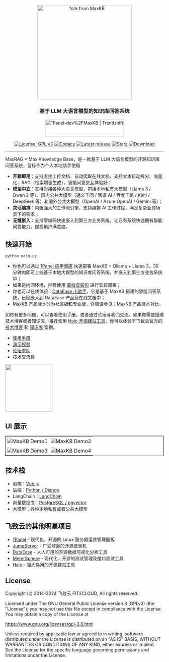 <p align="center"><img src= "https://github.com/1Panel-dev/maxkb/assets/52996290/c0694996-0eed-40d8-b369-322bf2a380bf" alt="fork from MaxKB" width="300" /></p>
<h3 align="center">基于 LLM 大语言模型的知识库问答系统</h3>
<p align="center"><a href="https://trendshift.io/repositories/9113" target="_blank"><img src="https://trendshift.io/api/badge/repositories/9113" alt="1Panel-dev%2FMaxKB | Trendshift" style="width: 250px; height: 55px;" width="250" height="55"/></a></p>
<p align="center">
  <a href="https://www.gnu.org/licenses/gpl-3.0.html#license-text"><img src="https://img.shields.io/github/license/1Panel-dev/maxkb?color=%231890FF" alt="License: GPL v3"></a>
  <a href="https://app.codacy.com/gh/1Panel-dev/maxkb?utm_source=github.com&utm_medium=referral&utm_content=1Panel-dev/maxkb&utm_campaign=Badge_Grade_Dashboard"><img src="https://app.codacy.com/project/badge/Grade/da67574fd82b473992781d1386b937ef" alt="Codacy"></a>
  <a href="https://github.com/1Panel-dev/maxkb/releases/latest"><img src="https://img.shields.io/github/v/release/1Panel-dev/maxkb" alt="Latest release"></a>
  <a href="https://github.com/1Panel-dev/maxkb"><img src="https://img.shields.io/github/stars/1Panel-dev/maxkb?color=%231890FF&style=flat-square" alt="Stars"></a>    
  <a href="https://hub.docker.com/r/1panel/maxkb"><img src="https://img.shields.io/docker/pulls/1panel/maxkb?label=downloads" alt="Download"></a>  
</p>
<hr/>

MaxRAG = Max Knowledge Base，是一款基于 LLM 大语言模型的开源知识库问答系统，目标作为个人本地助手使用

- **开箱即用**：支持直接上传文档、自动爬取在线文档，支持文本自动拆分、向量化、RAG（检索增强生成），智能问答交互体验好；
- **模型中立**：支持对接各种大语言模型，包括本地私有大模型（Llama 3 / Qwen 2 等）、国内公共大模型（通义千问 / 智谱 AI / 百度千帆 / Kimi / DeepSeek 等）和国外公共大模型（OpenAI / Azure OpenAI / Gemini 等）；
- **灵活编排**：内置强大的工作流引擎，支持编排 AI 工作过程，满足复杂业务场景下的需求；
- **无缝嵌入**：支持零编码快速嵌入到第三方业务系统，让已有系统快速拥有智能问答能力，提高用户满意度。

## 快速开始

```
python main.py
```

- 你也可以通过 [1Panel 应用商店](https://apps.fit2cloud.com/1panel) 快速部署 MaxKB + Ollama + Llama 3，30 分钟内即可上线基于本地大模型的知识库问答系统，并嵌入到第三方业务系统中；
- 如果是内网环境，推荐使用 [离线安装包](https://community.fit2cloud.com/#/products/maxkb/downloads) 进行安装部署；
- 你也可以在线体验：[DataEase 小助手](https://dataease.io/docs/v2/)，它是基于 MaxKB 搭建的智能问答系统，已经嵌入到 DataEase 产品及在线文档中；
- MaxKB 产品版本分为社区版和专业版，详情请参见：[MaxKB 产品版本对比](https://maxkb.cn/pricing.html)。

如你有更多问题，可以查看使用手册，或者通过论坛与我们交流。如果你需要搭建技术博客或者知识库，推荐使用 [Halo 开源建站工具](https://github.com/halo-dev/halo/)，你可以体验下飞致云官方的 [技术博客](https://blog.fit2cloud.com/) 和 [知识库](https://kb.fit2cloud.com) 案例。

- [使用手册](https://maxkb.cn/docs/)
- [演示视频](https://www.bilibili.com/video/BV1BE421M7YM/)
- [论坛求助](https://bbs.fit2cloud.com/c/mk/11)
- 技术交流群

<image height="150px" width="150px" src="https://github.com/1Panel-dev/MaxKB/assets/52996290/a083d214-02be-4178-a1db-4f428124153a"/>

## UI 展示

<table style="border-collapse: collapse; border: 1px solid black;">
  <tr>
    <td style="padding: 5px;background-color:#fff;"><img src= "https://github.com/1Panel-dev/MaxKB/assets/52996290/d87395fa-a8d7-401c-82bf-c6e475d10ae9" alt="MaxKB Demo1"   /></td>
    <td style="padding: 5px;background-color:#fff;"><img src= "https://github.com/1Panel-dev/MaxKB/assets/52996290/47c35ee4-3a3b-4bd4-9f4f-ee20788b2b9a" alt="MaxKB Demo2"   /></td>
  </tr>
  <tr>
    <td style="padding: 5px;background-color:#fff;"><img src= "https://github.com/1Panel-dev/MaxKB/assets/52996290/1c0c5e32-6194-47f9-bc32-487996349d9c" alt="MaxKB Demo3"   /></td>
    <td style="padding: 5px;background-color:#fff;"><img src= "https://github.com/1Panel-dev/MaxKB/assets/52996290/f32f5fe9-a769-488c-ae0e-783bc2b89b3e" alt="MaxKB Demo4"   /></td>
  </tr>
</table>

## 技术栈

- 前端：[Vue.js](https://cn.vuejs.org/)
- 后端：[Python / Django](https://www.djangoproject.com/)
- LangChain：[LangChain](https://www.langchain.com/)
- 向量数据库：[PostgreSQL / pgvector](https://www.postgresql.org/)
- 大模型：各种本地私有或者公共大模型

## 飞致云的其他明星项目

- [1Panel](https://github.com/1panel-dev/1panel/) - 现代化、开源的 Linux 服务器运维管理面板
- [JumpServer](https://github.com/jumpserver/jumpserver/) - 广受欢迎的开源堡垒机
- [DataEase](https://github.com/dataease/dataease/) - 人人可用的开源数据可视化分析工具
- [MeterSphere](https://github.com/metersphere/metersphere/) - 现代化、开源的测试管理及接口测试工具
- [Halo](https://github.com/halo-dev/halo/) - 强大易用的开源建站工具

## License

Copyright (c) 2014-2024 飞致云 FIT2CLOUD, All rights reserved.

Licensed under The GNU General Public License version 3 (GPLv3)  (the "License"); you may not use this file except in compliance with the License. You may obtain a copy of the License at

<https://www.gnu.org/licenses/gpl-3.0.html>

Unless required by applicable law or agreed to in writing, software distributed under the License is distributed on an "AS IS" BASIS, WITHOUT WARRANTIES OR CONDITIONS OF ANY KIND, either express or implied. See the License for the specific language governing permissions and limitations under the License.

